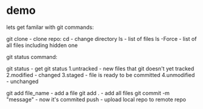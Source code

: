 # demo
lets get familar with git commands:

git clone - clone repo:
cd - change directory
ls - list of files
ls -Force - list of all files including hidden one

git status command:

git status - get git status
1.untracked - new files that git doesn't yet tracked
2.modified - changed
3.staged - file is ready to be committed
4.unmodified - unchanged

git add file_name - add a file 
git add . - add all files
git commit -m "message" - now it's commited
push - upload local repo to remote repo